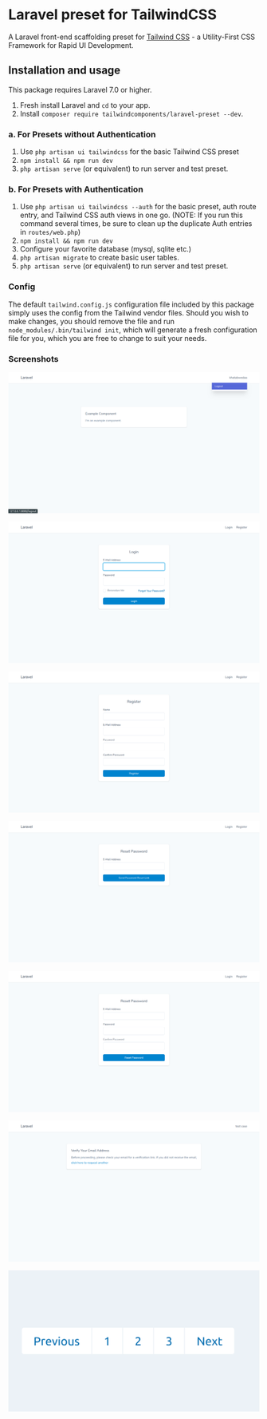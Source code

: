 # Laravel preset for TailwindCSS

A Laravel front-end scaffolding preset for [Tailwind CSS](https://tailwindcss.com) - a Utility-First CSS Framework for Rapid UI Development.

## Installation and usage
This package requires Laravel 7.0 or higher.

1. Fresh install Laravel and `cd` to your app.
2. Install `composer require tailwindcomponents/laravel-preset --dev`.

### a. For Presets without Authentication

1. Use `php artisan ui tailwindcss` for the basic Tailwind CSS preset
2. `npm install && npm run dev`
3. `php artisan serve` (or equivalent) to run server and test preset.

### b. For Presets with Authentication

1. Use `php artisan ui tailwindcss --auth` for the basic preset, auth route entry, and Tailwind CSS auth views in one go. (NOTE: If you run this command several times, be sure to clean up the duplicate Auth entries in `routes/web.php`)
4. `npm install && npm run dev`
5. Configure your favorite database (mysql, sqlite etc.)
6. `php artisan migrate` to create basic user tables.
7. `php artisan serve` (or equivalent) to run server and test preset.

### Config

The default `tailwind.config.js` configuration file included by this package simply uses the config from the Tailwind vendor files. Should you wish to make changes, you should remove the file and run `node_modules/.bin/tailwind init`, which will generate a fresh configuration file for you, which you are free to change to suit your needs.

### Screenshots

![Dashboard](/screenshots/dashboard.png)

![Login](/screenshots/login.png)

![Register](/screenshots/register.png)

![Reset Password](/screenshots/reset-password-email.png)

![Reset Password](/screenshots/reset-password.png)

![Verify](/screenshots/verify.png)

![Pagination](/screenshots/pagination.png)